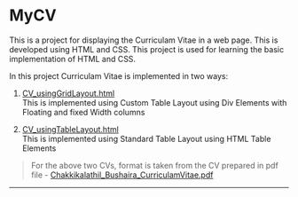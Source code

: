 # MyCV
This is a project for displaying the Curriculam Vitae in a web page. This is developed using HTML and CSS. This project is used for learning the basic implementation of HTML and CSS.

In this project Curriculam Vitae is implemented in two ways: 
1. [CV_usingGridLayout.html](https://htmlpreview.github.io/?https://github.com/Bushaira/MyCV/blob/master/GridLayout/CV_usingGridLayout.html "Open CV")  
This is implemented using Custom Table Layout using Div Elements with Floating and fixed Width columns

2. [CV_usingTableLayout.html](https://htmlpreview.github.io/?https://github.com/Bushaira/MyCV/blob/master/TableLayout/CV_usingTableLayout.html "Open CV")   
  This is implemented using Standard Table Layout using HTML Table Elements
> For the above two CVs, format is taken from the CV prepared in pdf file - [Chakkikalathil_Bushaira_CurriculamVitae.pdf](https://github.com/Bushaira/MyCV/blob/master/Chakkikalathil_Bushaira_CurriculamVitae.pdf "Open CV in pdf")  

***
